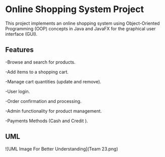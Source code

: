 # Online Shopping System Project
This project implements an online shopping system using Object-Oriented Programming (OOP) concepts in Java and JavaFX for the graphical user interface (GUI).
## Features
-Browse and search for products.  

-Add items to a shopping cart.  

-Manage cart quantities (update and remove).  

-User login.  

-Order confirmation and processing.  

-Admin functionality for product management.  

-Payments Methods (Cash and Credit ).
## UML
![UML Image For Better Understanding](Team 23.png)
